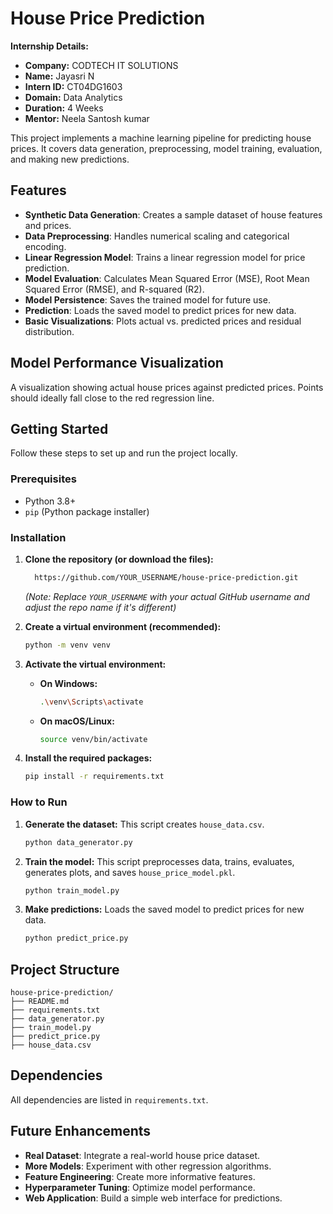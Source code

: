 # House Price Prediction

**Internship Details:**
* **Company:** CODTECH IT SOLUTIONS
* **Name:** Jayasri N
* **Intern ID:** CT04DG1603
* **Domain:** Data Analytics
* **Duration:** 4 Weeks
* **Mentor:** Neela Santosh kumar

This project implements a machine learning pipeline for predicting house prices. It covers data generation, preprocessing, model training, evaluation, and making new predictions.

## Features

* **Synthetic Data Generation**: Creates a sample dataset of house features and prices.
* **Data Preprocessing**: Handles numerical scaling and categorical encoding.
* **Linear Regression Model**: Trains a linear regression model for price prediction.
* **Model Evaluation**: Calculates Mean Squared Error (MSE), Root Mean Squared Error (RMSE), and R-squared (R2).
* **Model Persistence**: Saves the trained model for future use.
* **Prediction**: Loads the saved model to predict prices for new data.
* **Basic Visualizations**: Plots actual vs. predicted prices and residual distribution.

## Model Performance Visualization

A visualization showing actual house prices against predicted prices. Points should ideally fall close to the red regression line.

## Getting Started

Follow these steps to set up and run the project locally.

### Prerequisites

* Python 3.8+
* `pip` (Python package installer)

### Installation

1.  **Clone the repository (or download the files):**
    ```bash
      https://github.com/YOUR_USERNAME/house-price-prediction.git
    ```
    *(Note: Replace `YOUR_USERNAME` with your actual GitHub username and adjust the repo name if it's different)*

2.  **Create a virtual environment (recommended):**
    ```bash
    python -m venv venv
    ```

3.  **Activate the virtual environment:**
    * **On Windows:**
        ```bash
        .\venv\Scripts\activate
        ```
    * **On macOS/Linux:**
        ```bash
        source venv/bin/activate
        ```

4.  **Install the required packages:**
    ```bash
    pip install -r requirements.txt
    ```

### How to Run

1.  **Generate the dataset:**
    This script creates `house_data.csv`.
    ```bash
    python data_generator.py
    ```

2.  **Train the model:**
    This script preprocesses data, trains, evaluates, generates plots, and saves `house_price_model.pkl`.
    ```bash
    python train_model.py
    ```

3.  **Make predictions:**
    Loads the saved model to predict prices for new data.
    ```bash
    python predict_price.py
    ```

## Project Structure
```
house-price-prediction/
├── README.md
├── requirements.txt
├── data_generator.py
├── train_model.py
├── predict_price.py
├── house_data.csv         
```
## Dependencies

All dependencies are listed in `requirements.txt`.

## Future Enhancements

* **Real Dataset**: Integrate a real-world house price dataset.
* **More Models**: Experiment with other regression algorithms.
* **Feature Engineering**: Create more informative features.
* **Hyperparameter Tuning**: Optimize model performance.
* **Web Application**: Build a simple web interface for predictions.
